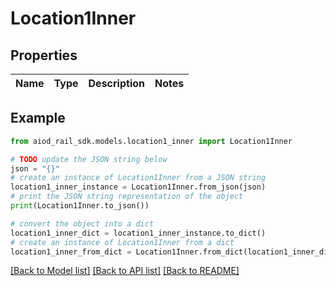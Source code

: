 # Location1Inner


## Properties

Name | Type | Description | Notes
------------ | ------------- | ------------- | -------------

## Example

```python
from aiod_rail_sdk.models.location1_inner import Location1Inner

# TODO update the JSON string below
json = "{}"
# create an instance of Location1Inner from a JSON string
location1_inner_instance = Location1Inner.from_json(json)
# print the JSON string representation of the object
print(Location1Inner.to_json())

# convert the object into a dict
location1_inner_dict = location1_inner_instance.to_dict()
# create an instance of Location1Inner from a dict
location1_inner_from_dict = Location1Inner.from_dict(location1_inner_dict)
```
[[Back to Model list]](../README.md#documentation-for-models) [[Back to API list]](../README.md#documentation-for-api-endpoints) [[Back to README]](../README.md)


